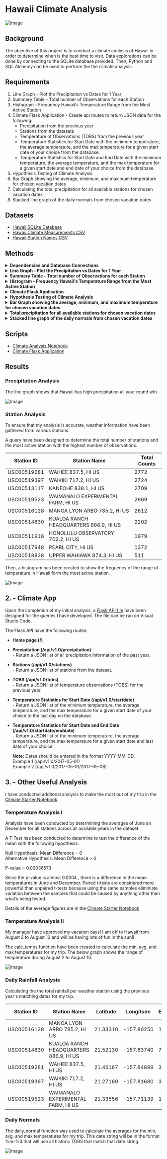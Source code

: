 # Hawaii Climate Analysis

![Image](http://www.hawaiipictureoftheday.com/wp-content/uploads/2014/01/1490595_604961066218954_1448251652_o-1024x683.jpg)

## Background

The objective of this project is to conduct a climate analysis of Hawaii in order to determine when is the best time to visit.  Data explorations can be done by connecting to the SQLite database provided.  Then, Python and SQL Alchemy can be used to perform the the climate analysis.

## Requirements

1) Line Graph - Plot the Precipitation vs Dates for 1 Year
2) Summary Table - Total number of Observations for each Station
3) Histogram - Frequency Hawaii's Temperature Range from the Most Active Station
4) Climate Flask Application -  Create api routes to return JSON data for the following:
    * Precipitation from the previous year
    * Stations from the datasets
    * Temperature of Observations (TOBS) from the previous year
    * Temperature Statistics for Start Date with the minimum temperature, the average temperature, and the max temperature for a given start date of your choice from the               database.
    * Temperature Statistics for Start Date and End Date with the minimum temperature, the average temperature, and the max temperature for a given start date and end date of         your choice from the database.
5) Hypothesis Testing of Climate Analysis
6) Bar Graph showing the average, minimum, and maximum temperature for chosen vacation dates
7) Calculating the total precipitation for all available stations for chosen vacation dates
8) Stacked line graph of the daily normals from chosen vacation dates


## Datasets

* [Hawaii SQLite Database](https://github.com/cecileung1208/Hawaii-Climate-Analysis/blob/master/Resources/hawaii.sqlite)
* [Hawaii Climate Measurements CSV](https://github.com/cecileung1208/Hawaii-Climate-Analysis/blob/master/Resources/hawaii_measurements.csv)
* [Hawaii Station Names CSV](https://github.com/cecileung1208/Hawaii-Climate-Analysis/blob/master/Resources/hawaii_stations.csv)


## Methods

<details>
   <summary><b>Dependencies and Database Connections</b></summary>
   
* Import Dependencies
* Connect to SQLite Database
* Retrieve all the table names in the database
* Create classes for each table
</details>

<details>
   <summary><b>Line Graph - Plot the Precipitation vs Dates for 1 Year</b></summary>
   
* Retrieve the most recent date from the measurement database
* Convert information to datetime format to retrieve all the dates from 1 year ago
* Perform SQL query to filter for all the dates and precipitation in the past year
* Create Dataframe to store all the information
* Using the information from the dataframe, create a line graph using Matplotlib
</details>

<details>
   <summary><b>Summary Table - Total number of Observations for each Station</b></summary>
   
* Perform SQL query that displays the station id, station name, and number of observations for each station
* Obtain count of all the stations available
* Sort by descending order to determine the most active station
* Calculate the minimum, maximum, and average temperature for the most active station
</details>

<details>
   <summary><b>Histogram - Frequency Hawaii's Temperature Range from the Most Active Station</b></summary>
   
* Perform SQL query that displays the date and temperature for the most active station for the past year
* Create Dataframe to store all the information
* Using the information from the dataframe, create a histogram using Matplotlib
</details>

<details>
   <summary><b>Climate Flask Application</b></summary>
   
* Using flask, connect to the database in SQLite.
* Create different routes to display climate and station information in JSON format
* Perform queries to retreive information 
   * **Home page (/)**<br> - background information and links to all api routes.
   * **Precipitation (/api/v1.0/precipitation)** <br> - Return a JSON list of all precipitation information of the past year.
   * **Stations (/api/v1.0/stations)**<br/> - Return a JSON list of stations from the dataset.
   * **TOBS (/api/v1.0/tobs)** <br/> - Return a JSON list of temperature observations (TOBS) for the previous year.
   * **Temperature Statistics for Start Date (/api/v1.0/startdate)**<br/> - Return a JSON list of the minimum temperature, the average temperature, and the max temperature for a  given start date of your choice to the last day on the database.
   * **Temperature Statistics for Start Date and End Date (/api/v1.0/startdate/enddate)**<br/> - Return a JSON list of the minimum temperature, the average temperature, and the max temperature for a given start date and last date of your choice. 
   * **Note:**  Dates should be entered in the format YYYY-MM-DD.<br/>
      * Example 1 (/api/v1.0/2017-05-01)
      * Example 2 (/api/v1.0/2017-05-01/2017-05-08)
</details>

<details>
   <summary><b>Hypothesis Testing of Climate Analysis</b></summary>
   
* Perform SQL queries to retrieve average climate information for June
* Repeat the same process for December
* Perform t-test to determine if there are any significant differences in the June and December temperatures
</details>

<details>
   <summary><b>Bar Graph showing the average, minimum, and maximum temperature for chosen vacation dates</b></summary>

* Create a function that returns the minimum, average, and maximum temperature by entering the start and end dates for your vacation.
* Create another function where it returns the annual average for the previous year data at the same time.
* Create list to plot the data on a bar graph with an error bar.
   * The bar graph is the average temperage.
   * The error bar is the difference between the maximum and minimum temperature.
</details>

<details>
   <summary><b>Total precipitation for all available stations for chosen vacation dates</b></summary>

* Create a query to select the station id, station name, latitude, longitude, station elevation and sum of the precipitation for each station.
* Create a dataframe to see information.
</details>

<details>
   <summary><b>Stacked line graph of the daily normals from chosen vacation dates</b></summary>
   
* Create a function that calculates the minimum, average, and maximum for all historic data matching a specific day
* Format the vacation dates to month and day
* Create a list that stores these dates
* Create an empty list to store minimum, average and maximum temperature
* Use the date list to loop through the function to retrieve the temperature results.  Then append them to the empty temperature list.
* Create pandas dataframe to plot stacked line graph.
* Plot line graph with the dataframe information
</details>

## Scripts

* [Climate Analysis Notebook](https://github.com/cecileung1208/Hawaii-Climate-Analysis/blob/master/climate_starter.ipynb)
* [Climate Flask Application](https://github.com/cecileung1208/Hawaii-Climate-Analysis/blob/master/app.py)

## Results

### Precipitation Analysis

The line graph shows that Hawaii has high precipitation all your round wth 

![Image](https://github.com/cecileung1208/SQLAlchemy-Surfs-Up/blob/master/Output%20Files/Annual%20Precipitation.png)

### **Station Analysis**

To ensure that my analysis is accurate, weather information have been gathered from various stations.  

A query have been designed to determine the total number of stations and the most active station with the highest number of observations. 

| Station ID    | Station Name | Total Counts |
| ------------- | ------------- | ------------- |
|USC00519281 | WAIHEE 837.5, HI US | 2772|
|USC00519397 | WAIKIKI 717.2, HI US | 2724|
|USC00513117 | KANEOHE 838.1, HI US | 2709|
|USC00519523 | WAIMANALO EXPERIMENTAL FARM, HI US | 2669|
|USC00516128 | MANOA LYON ARBO 785.2, HI US | 2612|
|USC00514830 | KUALOA RANCH HEADQUARTERS 886.9, HI US | 2202|
|USC00511918 | HONOLULU OBSERVATORY 702.2, HI US | 1979|
|USC00517948 | PEARL CITY, HI US | 1372|
|USC00518838 | UPPER WAHIAWA 874.3, HI US | 511|


Then, a histogram has been created to show the frequency of the range of temperature in Hawaii form the most active station.

![Image](https://github.com/cecileung1208/SQLAlchemy-Surfs-Up/blob/master/Output%20Files/Annual%20Temperature.png)


## **2. - Climate App**

Upon the completion of my initial analysis, a [Flask API file](https://github.com/cecileung1208/SQLAlchemy-Surfs-Up/blob/master/app.py) have been designed for the queries I have developed.  The file can be run on Visual Studio Code.

The Flask API have the following routes:


* **Home page (/)**

* **Precipitation (/api/v1.0/precipitation)**<br/> - Return a JSON list of all precipitation information of the past year.
    
* **Stations (/api/v1.0/stations)**<br/> - Return a JSON list of stations from the dataset.
  
* **TOBS (/api/v1.0/tobs)** <br/> - Return a JSON list of temperature observations (TOBS) for the previous year.
  
* **Temperature Statistics for Start Date (/api/v1.0/startdate)**<br/> - Return a JSON list of the minimum temperature, the average temperature, and the max temperature for a given start date of your choice to the last day on the database.
  
* **Temperature Statistics for Start Date and End Date (/api/v1.0/startdate/enddate)**<br/> - Return a JSON list of the minimum temperature, the average temperature, and the max temperature for a given start date and last date of your choice. 
  
  **Note:**  Dates should be entered in the format YYYY-MM-DD.<br/>
         Example 1 (/api/v1.0/2017-05-01)<br/>
         Example 2 (/api/v1.0/2017-05-01/2017-05-08)<br/>
         
  
## **3. - Other Useful Analysis**

I have conducted additonal analysis to make the most out of my trip in the [Climate Starter Notebook](https://github.com/cecileung1208/SQLAlchemy-Surfs-Up/blob/master/climate_starter.ipynb).

### **Temperature Analysis I**

Analysis have been conducted by determining the averages of June an December for all stations across all available years in the dataset. 

A T-Test has been conducted to determine to test the difference of the mean with the following hypothesis.

Null Hypothesis: Mean Difference = 0<br/>
Alternative Hypothesis: Mean Difference > 0<br/>

P-value = 0.00036573

Since the p-value is almost 0.0004 , there is a difference in the mean temperatures in June and December.  Paired t-tests are considered more powerful than unpaired t-tests because using the same samples eliminiate variation between the samples that could be caused by anything other than what’s being tested.

Details of the average figures are in the [Climate Starter Notebook](https://github.com/cecileung1208/SQLAlchemy-Surfs-Up/blob/master/climate_starter.ipynb)

### **Temperature Analysis II**

My manager have approved my vacation days!  I am off to Hawaii from August 2 to August 10 and will be having lots of fun in the sun!!

The calc_temps function have been created to calculate the min, avg, and max temperatures for my trip.  The below graph shows the range of temperature during August 2 to August 10.

![Image](https://github.com/cecileung1208/SQLAlchemy-Surfs-Up/blob/master/Output%20Files/Trip%20Average%20Temperature.png)

### **Daily Rainfall Analysis**

Calculating the the total rainfall per weather station using the previous year's matching dates for my trip.



|Station ID| Station Name | Latitude | Longitude | Elevation | Total Rainfall|
| ------------- | ------------- | ------------- | ------------- | ------------- | ------------- |
|USC00516128|	MANOA LYON ARBO 785.2, HI US|	21.33310|	-157.80250|	152.4|	0.92|
|USC00514830|	KUALOA RANCH HEADQUARTERS 886.9, HI US|	21.52130|	-157.83740|	7.0|	0.20|
|USC00519281|	WAIHEE 837.5, HI US|	21.45167|	-157.84889|	32.9|	0.06|
|USC00519397|	WAIKIKI 717.2, HI US|	21.27160|	-157.81680|	3.0|	0.02|
|USC00519523|	WAIMANALO EXPERIMENTAL FARM, HI US|	21.33556|	-157.71139|	19.5|	0.00|

### **Daily Normals**

The daily_normal function was used to calculate the averages for the min, avg, and max temperatures for my trip.  This date string will be in the format %m-%d that will use all historic TOBS that match that date string.

![Image](https://github.com/cecileung1208/SQLAlchemy-Surfs-Up/blob/master/Output%20Files/Daily%20Normals.png)

